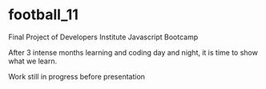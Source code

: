 # football_11
 Final Project of Developers Institute Javascript Bootcamp


 After 3 intense months learning and coding day and night, it is time to show what we learn.

 Work still in progress before presentation 
